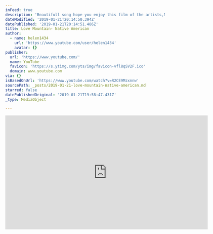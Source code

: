 ```yaml
---
inFeed: true
description: 'Beautifull song hope you enjoy this film of the artists,Native Peruvian Music'
dateModified: '2019-01-21T20:14:50.394Z'
datePublished: '2019-01-21T20:14:51.486Z'
title: Love Mountain- Native American
author:
  - name: helen1434
    url: 'https://www.youtube.com/user/helen1434'
    avatar: {}
publisher:
  url: 'https://www.youtube.com/'
  name: YouTube
  favicon: 'https://s.ytimg.com/yts/img/favicon-vfl8qSV2F.ico'
  domain: www.youtube.com
via: {}
isBasedOnUrl: 'https://www.youtube.com/watch?v=R2CE9Mzxnnw'
sourcePath: _posts/2019-01-21-love-mountain-native-american.md
starred: false
datePublishedOriginal: '2019-01-21T19:58:47.431Z'
_type: MediaObject

---
```

<iframe src="https://cdn.embedly.com/widgets/media.html?src=https%3A%2F%2Fwww.youtube.com%2Fembed%2FR2CE9MZXnnw%3Ffeature%3Doembed&amp;url=http%3A%2F%2Fwww.youtube.com%2Fwatch%3Fv%3DR2CE9MZXnnw&amp;image=https%3A%2F%2Fi.ytimg.com%2Fvi%2FR2CE9MZXnnw%2Fhqdefault.jpg&amp;key=a715cf41cc93453ca338d350cd26f87b&amp;type=text%2Fhtml&amp;schema=youtube" width="640" height="360" scrolling="no" frameborder="0" allowfullscreen="true" style=""></iframe>
